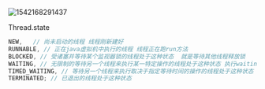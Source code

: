 

![1542168291437](assets/1542168291437.png)

Thread.state



```java
NEW,   // 尚未启动的线程 线程刚新建好
RUNNABLE, // 正在java虚拟机中执行的线程 线程正在跑run方法
BLOCKED, // 受诸塞并等待某个监视器锁的线程处于这种状态  就是等待其他线程释放锁
WAITING, // 无限制的等待另一个线程来执行某一特定操作的线程处于这种状态 执行waiting()方法
TIMED_WAITING, // 等待另一个线程来执行取决于指定等待时间的操作的线程处于这种状态 执行waiting（long）方法
TERMINATED; // 已退出的线程处于这种状态
```